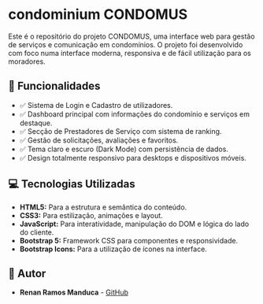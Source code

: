 #  condominium CONDOMUS

Este é o repositório do projeto CONDOMUS, uma interface web para gestão de serviços e comunicação em condomínios. O projeto foi desenvolvido com foco numa interface moderna, responsiva e de fácil utilização para os moradores.

## 🚀 Funcionalidades

-   ✅ Sistema de Login e Cadastro de utilizadores.
-   ✅ Dashboard principal com informações do condomínio e serviços em destaque.
-   ✅ Secção de Prestadores de Serviço com sistema de ranking.
-   ✅ Gestão de solicitações, avaliações e favoritos.
-   ✅ Tema claro e escuro (Dark Mode) com persistência de dados.
-   ✅ Design totalmente responsivo para desktops e dispositivos móveis.

## 💻 Tecnologias Utilizadas

* **HTML5:** Para a estrutura e semântica do conteúdo.
* **CSS3:** Para estilização, animações e layout.
* **JavaScript:** Para interatividade, manipulação do DOM e lógica do lado do cliente.
* **Bootstrap 5:** Framework CSS para componentes e responsividade.
* **Bootstrap Icons:** Para a utilização de ícones na interface.

## 📝 Autor

* **Renan Ramos Manduca** - [GitHub](https://github.com/MANDUCA2025)
